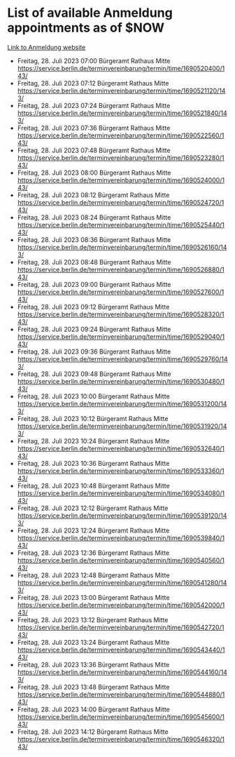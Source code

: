 # List of available Anmeldung appointments as of $NOW
[Link to Anmeldung website](https://service.berlin.de/terminvereinbarung/termin/tag.php?termin=1&anliegen[]=120686&dienstleisterlist=122210,122217,327316,122219,327312,122227,327314,122231,327346,122243,327348,122254,122252,329742,122260,329745,122262,329748,122271,327278,122273,327274,122277,327276,330436,122280,327294,122282,327290,122284,327292,122291,327270,122285,327266,122286,327264,122296,327268,150230,329760,122297,327286,122294,327284,122312,329763,122314,329775,122304,327330,122311,327334,122309,327332,317869,122281,327352,122279,329772,122283,122276,327324,122274,327326,122267,329766,122246,327318,122251,327320,122257,327322,122208,327298,122226,327300&herkunft=http%3A%2F%2Fservice.berlin.de%2Fdienstleistung%2F120686%2F)
- Freitag, 28. Juli 2023 07:00 Bürgeramt Rathaus Mitte https://service.berlin.de/terminvereinbarung/termin/time/1690520400/143/
- Freitag, 28. Juli 2023 07:12 Bürgeramt Rathaus Mitte https://service.berlin.de/terminvereinbarung/termin/time/1690521120/143/
- Freitag, 28. Juli 2023 07:24 Bürgeramt Rathaus Mitte https://service.berlin.de/terminvereinbarung/termin/time/1690521840/143/
- Freitag, 28. Juli 2023 07:36 Bürgeramt Rathaus Mitte https://service.berlin.de/terminvereinbarung/termin/time/1690522560/143/
- Freitag, 28. Juli 2023 07:48 Bürgeramt Rathaus Mitte https://service.berlin.de/terminvereinbarung/termin/time/1690523280/143/
- Freitag, 28. Juli 2023 08:00 Bürgeramt Rathaus Mitte https://service.berlin.de/terminvereinbarung/termin/time/1690524000/143/
- Freitag, 28. Juli 2023 08:12 Bürgeramt Rathaus Mitte https://service.berlin.de/terminvereinbarung/termin/time/1690524720/143/
- Freitag, 28. Juli 2023 08:24 Bürgeramt Rathaus Mitte https://service.berlin.de/terminvereinbarung/termin/time/1690525440/143/
- Freitag, 28. Juli 2023 08:36 Bürgeramt Rathaus Mitte https://service.berlin.de/terminvereinbarung/termin/time/1690526160/143/
- Freitag, 28. Juli 2023 08:48 Bürgeramt Rathaus Mitte https://service.berlin.de/terminvereinbarung/termin/time/1690526880/143/
- Freitag, 28. Juli 2023 09:00 Bürgeramt Rathaus Mitte https://service.berlin.de/terminvereinbarung/termin/time/1690527600/143/
- Freitag, 28. Juli 2023 09:12 Bürgeramt Rathaus Mitte https://service.berlin.de/terminvereinbarung/termin/time/1690528320/143/
- Freitag, 28. Juli 2023 09:24 Bürgeramt Rathaus Mitte https://service.berlin.de/terminvereinbarung/termin/time/1690529040/143/
- Freitag, 28. Juli 2023 09:36 Bürgeramt Rathaus Mitte https://service.berlin.de/terminvereinbarung/termin/time/1690529760/143/
- Freitag, 28. Juli 2023 09:48 Bürgeramt Rathaus Mitte https://service.berlin.de/terminvereinbarung/termin/time/1690530480/143/
- Freitag, 28. Juli 2023 10:00 Bürgeramt Rathaus Mitte https://service.berlin.de/terminvereinbarung/termin/time/1690531200/143/
- Freitag, 28. Juli 2023 10:12 Bürgeramt Rathaus Mitte https://service.berlin.de/terminvereinbarung/termin/time/1690531920/143/
- Freitag, 28. Juli 2023 10:24 Bürgeramt Rathaus Mitte https://service.berlin.de/terminvereinbarung/termin/time/1690532640/143/
- Freitag, 28. Juli 2023 10:36 Bürgeramt Rathaus Mitte https://service.berlin.de/terminvereinbarung/termin/time/1690533360/143/
- Freitag, 28. Juli 2023 10:48 Bürgeramt Rathaus Mitte https://service.berlin.de/terminvereinbarung/termin/time/1690534080/143/
- Freitag, 28. Juli 2023 12:12 Bürgeramt Rathaus Mitte https://service.berlin.de/terminvereinbarung/termin/time/1690539120/143/
- Freitag, 28. Juli 2023 12:24 Bürgeramt Rathaus Mitte https://service.berlin.de/terminvereinbarung/termin/time/1690539840/143/
- Freitag, 28. Juli 2023 12:36 Bürgeramt Rathaus Mitte https://service.berlin.de/terminvereinbarung/termin/time/1690540560/143/
- Freitag, 28. Juli 2023 12:48 Bürgeramt Rathaus Mitte https://service.berlin.de/terminvereinbarung/termin/time/1690541280/143/
- Freitag, 28. Juli 2023 13:00 Bürgeramt Rathaus Mitte https://service.berlin.de/terminvereinbarung/termin/time/1690542000/143/
- Freitag, 28. Juli 2023 13:12 Bürgeramt Rathaus Mitte https://service.berlin.de/terminvereinbarung/termin/time/1690542720/143/
- Freitag, 28. Juli 2023 13:24 Bürgeramt Rathaus Mitte https://service.berlin.de/terminvereinbarung/termin/time/1690543440/143/
- Freitag, 28. Juli 2023 13:36 Bürgeramt Rathaus Mitte https://service.berlin.de/terminvereinbarung/termin/time/1690544160/143/
- Freitag, 28. Juli 2023 13:48 Bürgeramt Rathaus Mitte https://service.berlin.de/terminvereinbarung/termin/time/1690544880/143/
- Freitag, 28. Juli 2023 14:00 Bürgeramt Rathaus Mitte https://service.berlin.de/terminvereinbarung/termin/time/1690545600/143/
- Freitag, 28. Juli 2023 14:12 Bürgeramt Rathaus Mitte https://service.berlin.de/terminvereinbarung/termin/time/1690546320/143/
